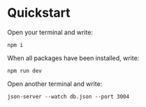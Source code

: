 # Quickstart
Open your terminal and write:
```
npm i
```

When all packages have been installed, write:
```
npm run dev
```

Open another terminal and write:
```
json-server --watch db.json --port 3004
```
